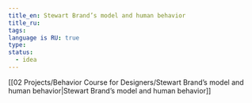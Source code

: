 ```yaml
---
title_en: Stewart Brand’s model and human behavior
title_ru: 
tags: 
language is RU: true
type: 
status:
  - idea
---
```

[[02 Projects/Behavior Course for Designers/Stewart Brand’s model and human behavior|Stewart Brand’s model and human behavior]]

